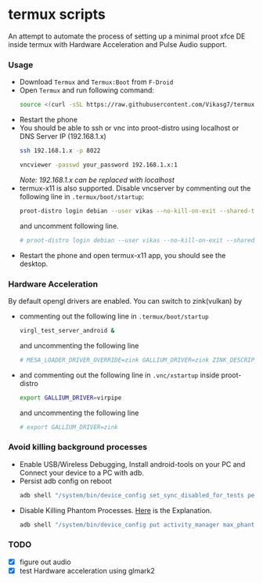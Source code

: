 # termux scripts
An attempt to automate the process of setting up a minimal proot xfce DE inside termux with Hardware Acceleration and Pulse Audio support.

### Usage
- Download `Termux` and `Termux:Boot` from `F-Droid`
- Open `Termux` and run following command:
  ```bash
  source <(curl -sSL https://raw.githubusercontent.com/Vikasg7/termux-scripts/main/scripts/1-install-proot-distro.sh) debian
  ```
- Restart the phone
- You should be able to ssh or vnc into proot-distro using localhost or DNS Server IP (192.168.1.x)
  ```bash
  ssh 192.168.1.x -p 8022
  ```
  ```bash
  vncviewer -passwd your_password 192.168.1.x:1
  ```
  _Note: 192.168.1.x can be replaced with localhost_
- termux-x11 is also supported. Disable vncserver by commenting out the following line in `.termux/boot/startup`:
  ```bash
  proot-distro login debian --user vikas --no-kill-on-exit --shared-tmp --bind $HOME/storage:/mnt/Phone -- /bin/bash -c 'rm -rf /tmp/.X* && vncserver -autokill yes'
  ```
  and uncomment following line.
  ```bash
  # proot-distro login debian --user vikas --no-kill-on-exit --shared-tmp --bind $HOME/storage:/mnt/Phone -- /bin/bash -c 'termux-x11 -xstartup "bash .vnc/xstartup" :1'
  ```
- Restart the phone and open termux-x11 app, you should see the desktop.

### Hardware Acceleration
By default opengl drivers are enabled. You can switch to zink(vulkan) by
- commenting out the following line in `.termux/boot/startup`
  ```bash
  virgl_test_server_android &
  ```
  and uncommenting the following line
  ```bash
  # MESA_LOADER_DRIVER_OVERRIDE=zink GALLIUM_DRIVER=zink ZINK_DESCRIPTORS=lazy virgl_test_server --use-egl-surfaceless --use-gles &
  ```
- and commenting out the following line in `.vnc/xstartup` inside proot-distro
  ```bash
  export GALLIUM_DRIVER=virpipe
  ```
  and uncommenting the following line
  ```bash
  # export GALLIUM_DRIVER=zink
  ```

### Avoid killing background processes
- Enable USB/Wireless Debugging, Install android-tools on your PC and Connect your device to a PC with adb. 
- Persist adb config on reboot
  ```bash
  adb shell "/system/bin/device_config set_sync_disabled_for_tests persistent"
  ```
- Disable Killing Phantom Processes. [Here](https://github.com/termux/termux-app/issues/2366#issuecomment-955149284) is the Explanation.
  ```bash
  adb shell "/system/bin/device_config put activity_manager max_phantom_processes 2147483647"
  ```

### TODO
- [x] figure out audio
- [x] test Hardware acceleration using glmark2
